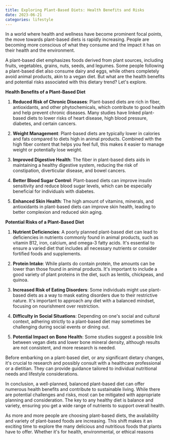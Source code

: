 ```yaml
---
title: Exploring Plant-Based Diets: Health Benefits and Risks
date: 2023-06-21
categories: lifestyle
---
```

In a world where health and wellness have become prominent focal points, the move towards plant-based diets is rapidly increasing. People are becoming more conscious of what they consume and the impact it has on their health and the environment.

A plant-based diet emphasizes foods derived from plant sources, including fruits, vegetables, grains, nuts, seeds, and legumes. Some people following a plant-based diet also consume dairy and eggs, while others completely avoid animal products, akin to a vegan diet. But what are the health benefits and potential risks associated with this dietary trend? Let's explore.

**Health Benefits of a Plant-Based Diet**

1. **Reduced Risk of Chronic Diseases**: Plant-based diets are rich in fiber, antioxidants, and other phytochemicals, which contribute to good health and help prevent chronic diseases. Many studies have linked plant-based diets to lower risks of heart disease, high blood pressure, diabetes, and certain cancers.

2. **Weight Management**: Plant-based diets are typically lower in calories and fats compared to diets high in animal products. Combined with the high fiber content that helps you feel full, this makes it easier to manage weight or potentially lose weight.

3. **Improved Digestive Health**: The fiber in plant-based diets aids in maintaining a healthy digestive system, reducing the risk of constipation, diverticular disease, and bowel cancers.

4. **Better Blood Sugar Control**: Plant-based diets can improve insulin sensitivity and reduce blood sugar levels, which can be especially beneficial for individuals with diabetes.

5. **Enhanced Skin Health**: The high amount of vitamins, minerals, and antioxidants in plant-based diets can improve skin health, leading to better complexion and reduced skin aging.

**Potential Risks of a Plant-Based Diet**

1. **Nutrient Deficiencies**: A poorly planned plant-based diet can lead to deficiencies in nutrients commonly found in animal products, such as vitamin B12, iron, calcium, and omega-3 fatty acids. It's essential to ensure a varied diet that includes all necessary nutrients or consider fortified foods and supplements.

2. **Protein Intake**: While plants do contain protein, the amounts can be lower than those found in animal products. It's important to include a good variety of plant proteins in the diet, such as lentils, chickpeas, and quinoa.

3. **Increased Risk of Eating Disorders**: Some individuals might use plant-based diets as a way to mask eating disorders due to their restrictive nature. It's important to approach any diet with a balanced mindset, focusing on nourishment over restriction.

4. **Difficulty in Social Situations**: Depending on one's social and cultural context, adhering strictly to a plant-based diet may sometimes be challenging during social events or dining out.

5. **Potential Impact on Bone Health**: Some studies suggest a possible link between vegan diets and lower bone mineral density, although results are not consistent, and more research is needed.

Before embarking on a plant-based diet, or any significant dietary changes, it's crucial to research and possibly consult with a healthcare professional or a dietitian. They can provide guidance tailored to individual nutritional needs and lifestyle considerations.

In conclusion, a well-planned, balanced plant-based diet can offer numerous health benefits and contribute to sustainable living. While there are potential challenges and risks, most can be mitigated with appropriate planning and consideration. The key to any healthy diet is balance and variety, ensuring you get a wide range of nutrients to support overall health.

As more and more people are choosing plant-based diets, the availability and variety of plant-based foods are increasing. This shift makes it an exciting time to explore the many delicious and nutritious foods that plants have to offer. Whether it's for health, environmental, or ethical reasons